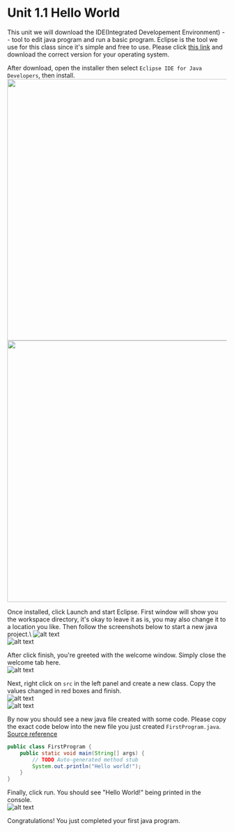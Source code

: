 # Unit 1.1 Hello World

This unit we will download the IDE(Integrated Developement Environment) -- tool to edit java program and run a basic program. Eclipse is the tool we use for this class since it's simple and free to use. Please click [this link](https://www.eclipse.org/downloads/) and download the correct version for your operating system. 

After download, open the installer then select `Eclipse IDE for Java Developers`, then install.\
<img src="./assets/installer.png" width=600/>\
<img src="./assets/installer2.png" width=600/>

Once installed, click Launch and start Eclipse. First window will show you the workspace directory, it's okay to leave it as is, you may also change it to a location you like. Then follow the screenshots below to start a new java project.\ 
![alt text](./assets/ide.png)\
![alt text](./assets/newproject.png)

After click finish, you're greeted with the welcome window. Simply close the welcome tab here.\
![alt text](./assets/welcome.png)

Next, right click on `src` in the left panel and create a new class. Copy the values changed in red boxes and finish.\
![alt text](./assets/newclass.png)\
![alt text](./assets/newclass2.png)

By now you should see a new java file created with some code. Please copy the exact code below into the new file you just created `FirstProgram.java`. [Source reference](./src/FirstProgram.java)
```java
public class FirstProgram {
	public static void main(String[] args) {
		// TODO Auto-generated method stub
		System.out.println("Hello world!");
	}
}
```

Finally, click run. You should see "Hello World!" being printed in the console.\
![alt text](./assets/helloworld.png)

Congratulations! You just completed your first java program.